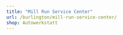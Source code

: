 ```yaml
---
title: "Mill Run Service Center"
url: /burlington/mill-run-service-center/
shop: Autowerkstatt
---
```

